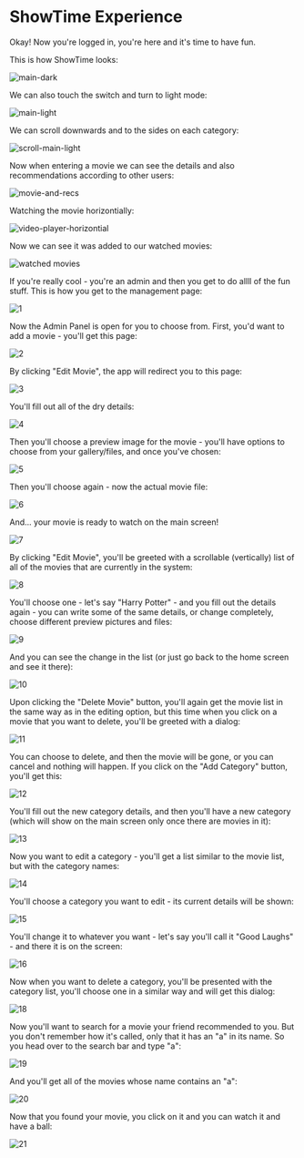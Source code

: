# ShowTime Experience

Okay! Now you're logged in, you're here and it's time to have fun.

This is how ShowTime looks:

![main-dark](https://github.com/user-attachments/assets/5b96bee5-296f-4ceb-ac4b-0100f065c9fa)

We can also touch the switch and turn to light mode:

![main-light](https://github.com/user-attachments/assets/eb58b9b7-8ece-48a3-98c2-675ca1896a0e)

We can scroll downwards and to the sides on each category:

![scroll-main-light](https://github.com/user-attachments/assets/d3dceba7-53be-400e-86f9-1c0fb67748db)

Now when entering a movie we can see the details and also recommendations according to other users:

![movie-and-recs](https://github.com/user-attachments/assets/2edbc4d6-f919-48ce-a105-4b69c466b9e5)

Watching the movie horizontially:

![video-player-horizontial](https://github.com/user-attachments/assets/1274cc15-654f-4257-9837-24edb66129c0)

Now we can see it was added to our watched movies:

![watched movies](https://github.com/user-attachments/assets/300b7292-7565-41da-bd65-32a782592dd3)

If you're really cool - you're an admin and then you get to do allll of the fun stuff. 
This is how you get to the management page:

![1](https://github.com/user-attachments/assets/d526499d-9c20-4174-9785-6e7603c5d0b8)

Now the Admin Panel is open for you to choose from. First, you'd want to add a movie - you'll get this page:

![2](https://github.com/user-attachments/assets/372716f7-ae9d-437a-952e-1cee4c23e077)

By clicking "Edit Movie", the app will redirect you to this page:

![3](https://github.com/user-attachments/assets/2855e59e-4354-448f-99bb-311d31b366da)

You'll fill out all of the dry details:

![4](https://github.com/user-attachments/assets/f1c89956-e1ef-4183-a547-47a292e7dc0a)

Then you'll choose a preview image for the movie - you'll have options to choose from your gallery/files, and once you've chosen:

![5](https://github.com/user-attachments/assets/af324bb8-9ee9-4197-9943-921de3cce9ed)

Then you'll choose again - now the actual movie file:

![6](https://github.com/user-attachments/assets/ee78fc77-c177-4155-8280-b64ba7bebb39)

And... your movie is ready to watch on the main screen!

![7](https://github.com/user-attachments/assets/5a80ca79-0db5-4f1a-ab44-e2fb12af7373)

By clicking "Edit Movie", you'll be greeted with a scrollable (vertically) list of all of the movies that are currently in the system:

![8](https://github.com/user-attachments/assets/dcd1b207-5f90-401d-b2dd-aec71f4e59da)

You'll choose one - let's say "Harry Potter" - and you fill out the details again - you can write some of the same details, or change completely, choose different preview pictures and files:

![9](https://github.com/user-attachments/assets/7edd68d7-28fe-46fe-a1a9-c04bbdfd7d5f)

And you can see the change in the list (or just go back to the home screen and see it there):

![10](https://github.com/user-attachments/assets/80999809-a9c6-4ce6-ae91-e9d51f1a3a9d)

Upon clicking the "Delete Movie" button, you'll again get the movie list in the same way as in the editing option, but this time when you click on a movie that you want to delete, you'll be greeted with a dialog:

![11](https://github.com/user-attachments/assets/34503695-2397-457b-b44c-f14c575e7963)

You can choose to delete, and then the movie will be gone, or you can cancel and nothing will happen.
If you click on the "Add Category" button, you'll get this:

![12](https://github.com/user-attachments/assets/47107535-741a-440d-804c-bd308c84f77b)

You'll fill out the new category details, and then you'll have a new category (which will show on the main screen only once there are movies in it):

![13](https://github.com/user-attachments/assets/bd176fd7-17a4-4be4-a467-581dc8030359)

Now you want to edit a category - you'll get a list similar to the movie list, but with the category names:

![14](https://github.com/user-attachments/assets/e33ef48b-c784-487e-acb4-4a190e1906db)

You'll choose a category you want to edit - its current details will be shown:

![15](https://github.com/user-attachments/assets/b74417b1-826c-4320-9c6f-cb11228f3707)

You'll change it to whatever you want - let's say you'll call it "Good Laughs" - and there it is on the screen:

![16](https://github.com/user-attachments/assets/5fd24783-31d7-4f75-bc6a-2544b32a86c3)

Now when you want to delete a category, you'll be presented with the category list, you'll choose one in a similar way and will get this dialog:

![18](https://github.com/user-attachments/assets/36550bd9-263d-4fcd-b95a-95563ebf01bd)

Now you'll want to search for a movie your friend recommended to you. But you don't remember how it's called, only that it has an "a" in its name. So you head over to the search bar and type "a":

![19](https://github.com/user-attachments/assets/27c7eafa-2aea-46e5-b80a-737e7ccb9555)

And you'll get all of the movies whose name contains an "a":

![20](https://github.com/user-attachments/assets/5ce5cb6b-54d8-47ec-a774-87dcff9cb756)

Now that you found your movie, you click on it and you can watch it and have a ball:

![21](https://github.com/user-attachments/assets/e7112744-4ace-4782-b28f-d1e5e8f7b43e)
